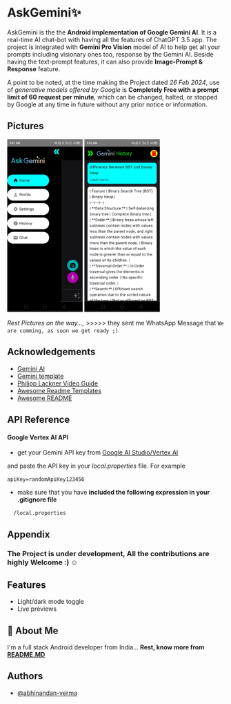 
# AskGemini✨

AskGemini is the the **Android implementation of Google Gemini AI**.
It is a real-time AI chat-bot with having all the features of ChatGPT 3.5 app.
The project is integrated with **Gemini Pro Vision** model of AI to help get all your prompts including visionary ones too, response by the Gemini AI.
Beside having the text-prompt features, it can also provide **Image-Prompt & Response** feature.



A point to be noted, at the time making the Project dated *26 Feb 2024*, use of *generative models offered by Google* is **Completely Free with a prompt limit of 60 request per minute**, which can be changed, halted, or stopped by Google at any time in future without any prior notice or information.

## Pictures

<img src="/Pictures/navDrawer.jpeg" alt="App Screenshot" width="175" height="400" />  <img src="/Pictures/history.jpeg" alt="App Screenshot" width="175" height="400" />

*Rest Pictures on the way...,* >>>>> they sent me WhatsApp Message that 
``
We are comming, as soon we get ready ;)
``

## Acknowledgements

- [Gemini AI](https://gemini.google.com/app)
- [Gemini template](https://developer.android.com/studio/preview/gemini-template)
- [Philipp Lackner Video Guide](https://www.youtube.com/watch?v=i7PJwg0lrU0)
- [Awesome Readme Templates](https://awesomeopensource.com/project/elangosundar/awesome-README-templates)
- [Awesome README](https://github.com/matiassingers/awesome-readme)


## API Reference

#### Google Vertex AI API

- get your Gemini API key from [Google AI Studio/Vertex AI](https://aistudio.google.com/app/prompts/new_chat?utm_source=agd&utm_medium=referral&utm_campaign=core-cta&utm_content=)

and paste the API key in your *local.properties* file. For example

```http
apiKey=randomApiKey123456
```

- make sure that you have **included the following expression in your .gitignore file**
```http
  /local.properties
```


## Appendix

### The Project is under development, All the contributions are highly Welcome :) ☺️




## Features

- Light/dark mode toggle
- Live previews


## 🚀 About Me
I'm a full stack Android developer from India...
**Rest, know more from [README.MD](https://github.com/abhinandan-verma)**


## Authors

- [@abhinandan-verma](https://www.github.com/abhinandan-verma)


